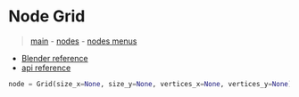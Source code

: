 # Node Grid

> [main](../structure.md) - [nodes](nodes.md) - [nodes menus](nodes_menus.md)

- [Blender reference](https://docs.blender.org/manual/en/latest/modeling/geometry_nodes/mesh_primitives/grid.html)
 - [api reference]({node.blender_python_ref})

```python
node = Grid(size_x=None, size_y=None, vertices_x=None, vertices_y=None)```
